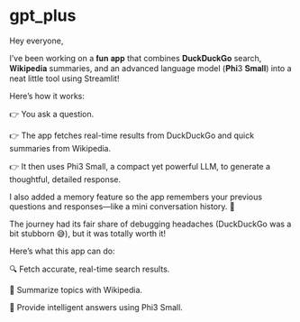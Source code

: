 # gpt_plus

Hey everyone,

I’ve been working on a 𝐟𝐮𝐧 𝐚𝐩𝐩 that combines 𝐃𝐮𝐜𝐤𝐃𝐮𝐜𝐤𝐆𝐨 search, 𝐖𝐢𝐤𝐢𝐩𝐞𝐝𝐢𝐚 summaries, and an advanced language model (𝐏𝐡𝐢3 𝐒𝐦𝐚𝐥𝐥) into a neat little tool using Streamlit!

Here’s how it works:

👉 You ask a question.

👉 The app fetches real-time results from DuckDuckGo and quick summaries from Wikipedia.

👉 It then uses Phi3 Small, a compact yet powerful LLM, to generate a thoughtful, detailed response.

I also added a memory feature so the app remembers your previous questions and responses—like a mini conversation history. 💬

The journey had its fair share of debugging headaches (DuckDuckGo was a bit stubborn 😅), but it was totally worth it! 

Here’s what this app can do:

🔍 Fetch accurate, real-time search results.

📖 Summarize topics with Wikipedia.

🤖 Provide intelligent answers using Phi3 Small.
